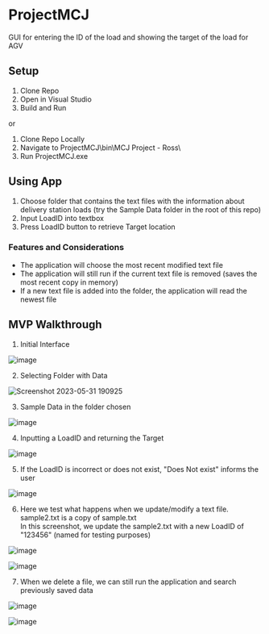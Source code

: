 # ProjectMCJ
GUI for entering the ID of the load and showing the target of the load for AGV

## Setup
1. Clone Repo
2. Open in Visual Studio
3. Build and Run

or

1. Clone Repo Locally
2. Navigate to ProjectMCJ\bin\MCJ Project - Ross\
3. Run ProjectMCJ.exe

## Using App
1. Choose folder that contains the text files with the information about delivery station loads (try the Sample Data folder in the root of this repo)
2. Input LoadID into textbox
3. Press LoadID button to retrieve Target location

### Features and Considerations
- The application will choose the most recent modified text file
- The application will still run if the current text file is removed (saves the most recent copy in memory)
- If a new text file is added into the folder, the application will read the newest file

## MVP Walkthrough  
1. Initial Interface

![image](https://github.com/ROSSROSALES/ProjectMCJ/assets/52366381/cc271616-2cd8-4753-a07a-3289c4f4248f)  

2. Selecting Folder with Data

![Screenshot 2023-05-31 190925](https://github.com/ROSSROSALES/ProjectMCJ/assets/52366381/f3a20747-dcde-44b0-b825-d49633df666d)  

3. Sample Data in the folder chosen

![image](https://github.com/ROSSROSALES/ProjectMCJ/assets/52366381/d568a58c-b1bd-4a22-b1ff-077ea2452a26)  

4. Inputting a LoadID and returning the Target

![image](https://github.com/ROSSROSALES/ProjectMCJ/assets/52366381/9cd02e13-7a3e-4be3-943d-0c173ec9b293)  

5. If the LoadID is incorrect or does not exist, "Does Not exist" informs the user

![image](https://github.com/ROSSROSALES/ProjectMCJ/assets/52366381/c1ef7938-671b-4576-a6fc-9cd0616d3c68)  

6. Here we test what happens when we update/modify a text file.  
  sample2.txt is a copy of sample.txt  
  In this screenshot, we update the sample2.txt with a new LoadID of "123456" (named for testing purposes)

![image](https://github.com/ROSSROSALES/ProjectMCJ/assets/52366381/2fccd592-8ea3-4028-b9c4-c55a8fa16ea7)

![image](https://github.com/ROSSROSALES/ProjectMCJ/assets/52366381/bc895be5-d518-4115-9e79-097c5ef91d3d)  

7. When we delete a file, we can still run the application and search previously saved data  

![image](https://github.com/ROSSROSALES/ProjectMCJ/assets/52366381/cd435b6c-34e1-4979-af5a-b16f234f2eca)

![image](https://github.com/ROSSROSALES/ProjectMCJ/assets/52366381/e97e88c3-9736-46da-a46b-c23a543911df)
